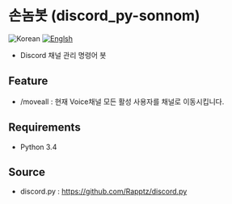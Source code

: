 # 손놈봇 (discord_py-sonnom)

![Korean](https://img.shields.io/badge/Language-Korean-lightgrey.svg)
[![Englsh](https://img.shields.io/badge/Language-English-red.svg)](README.md)

- Discord 채널 관리 명령어 봇

## Feature
- /moveall : 현재 Voice채널 모든 활성 사용자를 채널로 이동시킵니다.

## Requirements
- Python 3.4

## Source
- discord.py : https://github.com/Rapptz/discord.py
